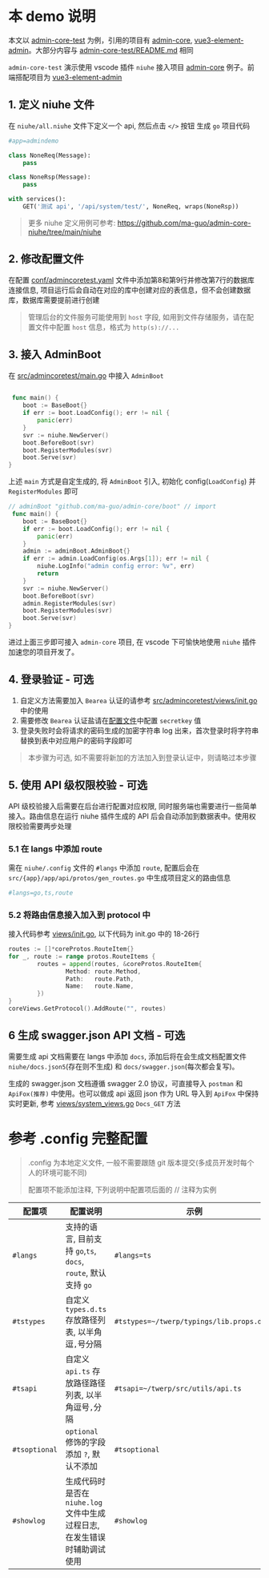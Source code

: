 # 本 demo 说明

本文以 [admin-core-test](https://github.com/ma-guo/admin-core-test) 为例，引用的项目有 [admin-core](https://github.com/ma-guo/admin-core), [vue3-element-admin](https://github.com/ma-guo/vue3-element-admin)。大部分内容与 [admin-core-test/README.md](https://github.com/ma-guo/admin-core-test/blob/main/README.MD) 相同



`admin-core-test` 演示使用 vscode 插件 `niuhe` 接入项目 [admin-core](https://github.com/ma-guo/admin-core/) 例子。前端搭配项目为 [vue3-element-admin](https://github.com/ma-guo/vue3-element-admin)
## 1. 定义 niuhe 文件
 在 `niuhe/all.niuhe` 文件下定义一个 api, 然后点击 `</>` 按钮 生成 `go` 项目代码
```python
#app=admindemo

class NoneReq(Message):
    pass

class NoneRsp(Message):
    pass

with services():
    GET('测试 api', '/api/system/test/', NoneReq, wraps(NoneRsp))
```
> 更多 niuhe 定义用例可参考: https://github.com/ma-guo/admin-core-niuhe/tree/main/niuhe
## 2. 修改配置文件
在配置 [conf/admincoretest.yaml](https://github.com/ma-guo/admin-core-test/blob/main/conf/admincoretest.yaml) 文件中添加第8和第9行并修改第7行的数据库连接信息, 项目运行后会自动在对应的库中创建对应的表信息，但不会创建数据库，数据库需要提前进行创建
> 管理后台的文件服务可能使用到 `host` 字段, 如用到文件存储服务，请在配置文件中配置 `host` 信息，格式为 `http(s)://...`

## 3. 接入 AdminBoot
在 [src/admincoretest/main.go](https://github.com/ma-guo/admin-core-test/blob/main/src/admincoretest/main.go) 中接入 `AdminBoot`
```go
 
 func main() {
	boot := BaseBoot{}
	if err := boot.LoadConfig(); err != nil {
		panic(err)
	}
	svr := niuhe.NewServer()
	boot.BeforeBoot(svr)
	boot.RegisterModules(svr)
	boot.Serve(svr)
}
```
上述 `main` 方式是自定生成的, 将 `AdminBoot` 引入, 初始化 config(`LoadConfig`) 并 `RegisterModules` 即可
```go
// adminBoot "github.com/ma-guo/admin-core/boot" // import
 func main() {
	boot := BaseBoot{}
	if err := boot.LoadConfig(); err != nil {
		panic(err)
	}
	admin := adminBoot.AdminBoot{}
	if err := admin.LoadConfig(os.Args[1]); err != nil {
		niuhe.LogInfo("admin config error: %v", err)
		return
	}
	svr := niuhe.NewServer()
	boot.BeforeBoot(svr)
	admin.RegisterModules(svr)
	boot.RegisterModules(svr)
	boot.Serve(svr)
}
```
进过上面三步即可接入 `admin-core` 项目, 在 vscode 下可愉快地使用 `niuhe` 插件加速您的项目开发了。

## 4. 登录验证 - 可选
1. 自定义方法需要加入 `Bearea` 认证的请参考 [src/admincoretest/views/init.go](https://github.com/ma-guo/admin-core-test/blob/main/src/admincoretest/app/api/views/init.go) 中的使用
2. 需要修改 `Bearea` 认证盐请在[配置文件](https://github.com/ma-guo/admin-core-test/blob/main/conf/admincoretest.yaml)中配置 `secretkey` 值
3. 登录失败时会将请求的密码生成的加密字符串 log 出来，首次登录时将字符串替换到表中对应用户的密码字段即可
> 本步骤为可选, 如不需要将新加的方法加入到登录认证中，则请略过本步骤

## 5. 使用 API 级权限校验 - 可选
API 级校验接入后需要在后台进行配置对应权限, 同时服务端也需要进行一些简单接入。路由信息在运行 niuhe 插件生成的 API 后会自动添加到数据表中。使用权限校验需要两步处理
### 5.1 在 langs 中添加 route
需在 `niuhe/.config` 文件的 `#langs` 中添加 `route`, 配置后会在 `src/{app}/app/api/protos/gen_routes.go` 中生成项目定义的路由信息
```python
#langs=go,ts,route
```
### 5.2 将路由信息接入加入到 protocol 中
接入代码参考 [views/init.go](https://github.com/ma-guo/admin-core-test/blob/main/src/admincoretest/app/api/views/init.go), 以下代码为 init.go 中的 18-26行
```go
routes := []*coreProtos.RouteItem{}
for _, route := range protos.RouteItems {
        routes = append(routes, &coreProtos.RouteItem{
                Method: route.Method,
                Path:   route.Path,
                Name:   route.Name,
        })
}
coreViews.GetProtocol().AddRoute("", routes)
```

## 6 生成 swagger.json API 文档 - 可选
需要生成 api 文档需要在 langs 中添加 `docs`, 添加后将在会生成文档配置文件 `niuhe/docs.json5`(存在则不生成) 和 `docs/swagger.json`(每次都会复写)。

生成的 swagger.json 文档遵循 swagger 2.0 协议，可直接导入 `postman` 和  `ApiFox(推荐)` 中使用。也可以做成 api 返回 json 作为 URL 导入到 `ApiFox` 中保持实时更新, 参考 [views/system_views.go](https://github.com/ma-guo/admin-core-test/blob/main/src/admincoretest/app/api/views/system_views.go) `Docs_GET` 方法




# 参考 .config 完整配置
> .config 为本地定义文件, 一般不需要跟随 git 版本提交(多成员开发时每个人的环境可能不同)
> 
> 配置项不能添加注释, 下列说明中配置项后面的 // 注释为实例

|  配置项 | 配置说明  | 示例 |
|  ----  | ----  | --- |
| `#langs`  | 支持的语言, 目前支持 `go`,`ts`, `docs`, `route`, 默认支持 `go` | `#langs=ts`
| `#tstypes`  | 自定义 `types.d.ts` 存放路径列表, 以半角逗`,`号分隔 | `#tstypes=~/twerp/typings/lib.props.d.ts` |
| `#tsapi` | 自定义 `api.ts` 存放路径路径列表, 以半角逗号`,`分隔 | `#tsapi=~/twerp/src/utils/api.ts` |
| `#tsoptional` | `optional` 修饰的字段添加 `?`, 默认不添加 | `#tsoptional` |
|`#showlog`|生成代码时是否在 `niuhe.log` 文件中生成过程日志, 在发生错误时辅助调试使用|`#showlog`|

